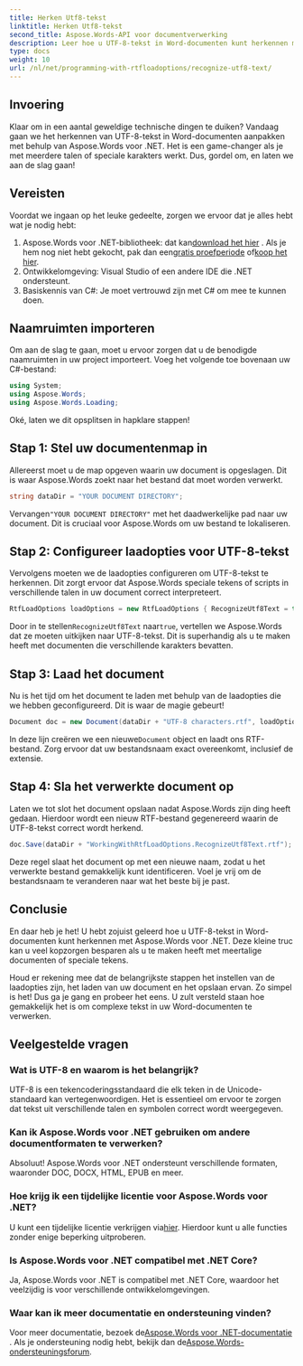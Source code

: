 ```yaml
---
title: Herken Utf8-tekst
linktitle: Herken Utf8-tekst
second_title: Aspose.Words-API voor documentverwerking
description: Leer hoe u UTF-8-tekst in Word-documenten kunt herkennen met Aspose.Words voor .NET met deze gedetailleerde, stapsgewijze handleiding.
type: docs
weight: 10
url: /nl/net/programming-with-rtfloadoptions/recognize-utf8-text/
---
```

## Invoering

Klaar om in een aantal geweldige technische dingen te duiken? Vandaag gaan we het herkennen van UTF-8-tekst in Word-documenten aanpakken met behulp van Aspose.Words voor .NET. Het is een game-changer als je met meerdere talen of speciale karakters werkt. Dus, gordel om, en laten we aan de slag gaan!

## Vereisten

Voordat we ingaan op het leuke gedeelte, zorgen we ervoor dat je alles hebt wat je nodig hebt:

1.  Aspose.Words voor .NET-bibliotheek: dat kan[download het hier](https://releases.aspose.com/words/net/) . Als je hem nog niet hebt gekocht, pak dan een[gratis proefperiode](https://releases.aspose.com/) of[koop het hier](https://purchase.aspose.com/buy).
2. Ontwikkelomgeving: Visual Studio of een andere IDE die .NET ondersteunt.
3. Basiskennis van C#: Je moet vertrouwd zijn met C# om mee te kunnen doen.

## Naamruimten importeren

Om aan de slag te gaan, moet u ervoor zorgen dat u de benodigde naamruimten in uw project importeert. Voeg het volgende toe bovenaan uw C#-bestand:

```csharp
using System;
using Aspose.Words;
using Aspose.Words.Loading;
```

Oké, laten we dit opsplitsen in hapklare stappen!

## Stap 1: Stel uw documentenmap in

Allereerst moet u de map opgeven waarin uw document is opgeslagen. Dit is waar Aspose.Words zoekt naar het bestand dat moet worden verwerkt.

```csharp
string dataDir = "YOUR DOCUMENT DIRECTORY";
```

 Vervangen`"YOUR DOCUMENT DIRECTORY"` met het daadwerkelijke pad naar uw document. Dit is cruciaal voor Aspose.Words om uw bestand te lokaliseren.

## Stap 2: Configureer laadopties voor UTF-8-tekst

Vervolgens moeten we de laadopties configureren om UTF-8-tekst te herkennen. Dit zorgt ervoor dat Aspose.Words speciale tekens of scripts in verschillende talen in uw document correct interpreteert.

```csharp
RtfLoadOptions loadOptions = new RtfLoadOptions { RecognizeUtf8Text = true };
```

 Door in te stellen`RecognizeUtf8Text` naar`true`, vertellen we Aspose.Words dat ze moeten uitkijken naar UTF-8-tekst. Dit is superhandig als u te maken heeft met documenten die verschillende karakters bevatten.

## Stap 3: Laad het document

Nu is het tijd om het document te laden met behulp van de laadopties die we hebben geconfigureerd. Dit is waar de magie gebeurt!

```csharp
Document doc = new Document(dataDir + "UTF-8 characters.rtf", loadOptions);
```

 In deze lijn creëren we een nieuwe`Document` object en laadt ons RTF-bestand. Zorg ervoor dat uw bestandsnaam exact overeenkomt, inclusief de extensie.

## Stap 4: Sla het verwerkte document op

Laten we tot slot het document opslaan nadat Aspose.Words zijn ding heeft gedaan. Hierdoor wordt een nieuw RTF-bestand gegenereerd waarin de UTF-8-tekst correct wordt herkend.

```csharp
doc.Save(dataDir + "WorkingWithRtfLoadOptions.RecognizeUtf8Text.rtf");
```

Deze regel slaat het document op met een nieuwe naam, zodat u het verwerkte bestand gemakkelijk kunt identificeren. Voel je vrij om de bestandsnaam te veranderen naar wat het beste bij je past.

## Conclusie

En daar heb je het! U hebt zojuist geleerd hoe u UTF-8-tekst in Word-documenten kunt herkennen met Aspose.Words voor .NET. Deze kleine truc kan u veel kopzorgen besparen als u te maken heeft met meertalige documenten of speciale tekens.

Houd er rekening mee dat de belangrijkste stappen het instellen van de laadopties zijn, het laden van uw document en het opslaan ervan. Zo simpel is het! Dus ga je gang en probeer het eens. U zult versteld staan hoe gemakkelijk het is om complexe tekst in uw Word-documenten te verwerken.

## Veelgestelde vragen

### Wat is UTF-8 en waarom is het belangrijk?

UTF-8 is een tekencoderingsstandaard die elk teken in de Unicode-standaard kan vertegenwoordigen. Het is essentieel om ervoor te zorgen dat tekst uit verschillende talen en symbolen correct wordt weergegeven.

### Kan ik Aspose.Words voor .NET gebruiken om andere documentformaten te verwerken?

Absoluut! Aspose.Words voor .NET ondersteunt verschillende formaten, waaronder DOC, DOCX, HTML, EPUB en meer.

### Hoe krijg ik een tijdelijke licentie voor Aspose.Words voor .NET?

 U kunt een tijdelijke licentie verkrijgen via[hier](https://purchase.aspose.com/temporary-license/). Hierdoor kunt u alle functies zonder enige beperking uitproberen.

### Is Aspose.Words voor .NET compatibel met .NET Core?

Ja, Aspose.Words voor .NET is compatibel met .NET Core, waardoor het veelzijdig is voor verschillende ontwikkelomgevingen.

### Waar kan ik meer documentatie en ondersteuning vinden?

 Voor meer documentatie, bezoek de[Aspose.Words voor .NET-documentatie](https://reference.aspose.com/words/net/) . Als je ondersteuning nodig hebt, bekijk dan de[Aspose.Words-ondersteuningsforum](https://forum.aspose.com/c/words/8).